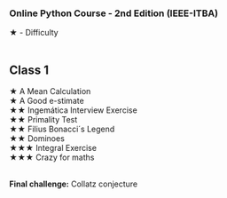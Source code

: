 
### Online Python Course - 2nd Edition  (IEEE-ITBA)
★ - Difficulty
<br><br>

## Class 1
★ A Mean Calculation<br>
★ A Good e-stimate<br>
★★ Ingemática Interview Exercise<br>
★★  Primality Test<br>
★★  Filius Bonacci´s Legend<br>
★★  Dominoes<br>
★★★  Integral Exercise<br>
★★★  Crazy for maths<br><br>

**Final challenge:** Collatz conjecture<br>


